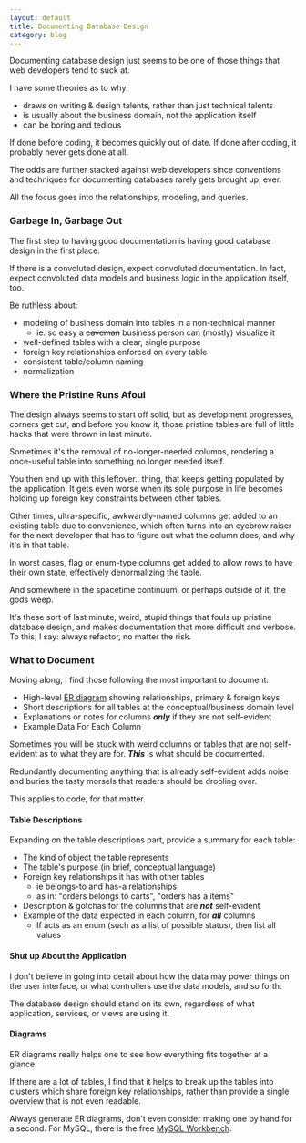 ```yaml
---
layout: default
title: Documenting Database Design
category: blog
---
```


Documenting database design just seems to be one of those things that web developers tend to suck at.

I have some theories as to why:

- draws on writing & design talents, rather than just technical talents
- is usually about the business domain, not the application itself
- can be boring and tedious

If done before coding, it becomes quickly out of date. If done after coding, it probably never gets done at all.

The odds are further stacked against web developers since conventions and techniques for documenting databases rarely gets brought up, ever.

All the focus goes into the relationships, modeling, and queries.

### Garbage In, Garbage Out

The first step to having good documentation is having good database design in the first place.

If there is a convoluted design, expect convoluted documentation. In fact, expect convoluted data models and business logic in the application itself, too.

Be ruthless about:

 - modeling of business domain into tables in a non-technical manner
   - ie. so easy a ~~caveman~~ business person can (mostly) visualize it
 - well-defined tables with a clear, single purpose
 - foreign key relationships enforced on every table
 - consistent table/column naming
 - normalization

### Where the Pristine Runs Afoul

The design always seems to start off solid, but as development progresses, corners get cut, and before you know it, those pristine tables are full of little hacks that were thrown in last minute.

Sometimes it's the removal of no-longer-needed columns, rendering a once-useful table into something no longer needed itself. 

You then end up with this leftover.. thing, that keeps getting populated by the application. It gets even worse when its sole purpose in life becomes holding up foreign key constraints between other tables.

Other times, ultra-specific, awkwardly-named columns get added to an existing table due to convenience, which often turns into an eyebrow raiser for the next developer that has to figure out what the column does, and why it's in that table.

In worst cases, flag or enum-type columns get added to allow rows to have their own state, effectively denormalizing the table.

And somewhere in the spacetime continuum, or perhaps outside of it, the gods weep.

It's these sort of last minute, weird, stupid things that fouls up pristine database design, and makes documentation that more difficult and verbose. To this, I say: always refactor, no matter the risk. 

### What to Document

Moving along, I find those following the most important to document:

- High-level [ER diagram](https://www.google.com/search?q=entity-relationship+diagram&espv=2&biw=1920&bih=992&source=lnms&tbm=isch&sa=X&ved=0ahUKEwjW_N36ht3KAhVHThQKHX27DwgQ_AUIBigB#tbm=isch&q=entity-relationship+diagram+database) showing relationships, primary & foreign keys
- Short descriptions for all tables at the conceptual/business domain level
- Explanations or notes for columns ***only*** if they are not self-evident
- Example Data For Each Column

Sometimes you will be stuck with weird columns or tables that are not self-evident as to what they are for. ***This*** is what should be documented. 

Redundantly documenting anything that is already self-evident adds noise and buries the tasty morsels that readers should be drooling over.

This applies to code, for that matter.

#### Table Descriptions

Expanding on the table descriptions part, provide a summary for each table:

- The kind of object the table represents
- The table's purpose (in brief, conceptual language)
- Foreign key relationships it has with other tables 
  - ie belongs-to and has-a relationships
  - as in: "orders belongs to carts", "orders has a items" 
- Description & gotchas for the columns that are ***not*** self-evident 
- Example of the data expected in each column, for ***all*** columns
  - If acts as an enum (such as a list of possible status), then list all  values

#### Shut up About the Application

I don't believe in going into detail about how the data may power things on the user interface, or what controllers use the data models, and so forth. 

The database design should stand on its own, regardless of what application, services, or views are using it.

#### Diagrams

ER diagrams really helps one to see how everything fits together at a glance. 

If there are a lot of tables, I find that it helps to break up the tables into clusters which share foreign key relationships, rather than provide a single overview that is not even readable.

Always generate ER diagrams, don't even consider making one by hand for a second. For MySQL, there is the free [MySQL Workbench](https://www.mysql.com/products/workbench/).
